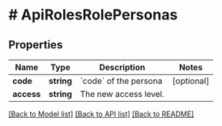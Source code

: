 # # ApiRolesRolePersonas

## Properties

Name | Type | Description | Notes
------------ | ------------- | ------------- | -------------
**code** | **string** | &#x60;code&#x60; of the persona | [optional]
**access** | **string** | The new access level. |

[[Back to Model list]](../../README.md#models) [[Back to API list]](../../README.md#endpoints) [[Back to README]](../../README.md)
